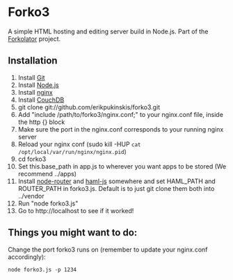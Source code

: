 Forko3
======

A simple HTML hosting and editing server build in Node.js. Part of the [Forkolator](http://forkolator.org) project.

Installation
------------

1. Install [Git](http://git-scm.com/)
2. Install [Node.js](http://nodejs.org/)
3. Install [nginx](http://wiki.nginx.org/Main)
4. Install [CouchDB](http://couchdb.apache.org/)
5. git clone git://github.com/erikpukinskis/forko3.git
6. Add "include /path/to/forko3/nginx.conf;" to your nginx.conf file, inside the http {} block
7. Make sure the port in the nginx.conf corresponds to your running nginx server
8. Reload your nginx conf (sudo kill -HUP `cat /opt/local/var/run/nginx/nginx.pid`)
9. cd forko3
10. Set this.base_path in app.js to wherever you want apps to be stored (We recommend ../apps)
11. Install [node-router](https://github.com/creationix/node-router) and [haml-js](https://github.com/creationix/haml-js) somewhere and set HAML_PATH and ROUTER_PATH in forko3.js. Default is to just git clone them both into ../vendor
12. Run "node forko3.js"
13. Go to http://localhost to see if it worked!

Things you might want to do:
----------------------------
    
Change the port forko3 runs on (remember to update your nginx.conf accordingly):

    node forko3.js -p 1234